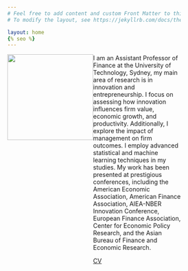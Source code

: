 ```yaml
---
# Feel free to add content and custom Front Matter to this file.
# To modify the layout, see https://jekyllrb.com/docs/themes/#overriding-theme-defaults

layout: home
{% seo %}
---
```


<style type="text/css" media="screen">
* {
  box-sizing: border-box;
}

.row {
  display: flex;
}

.left {
  flex: 70%;
}

.right {
  flex: 30%;
}

</style>

<div class="right">
<img src="leo.png" width="200" style="float:left">
</div>
<div class="row">
<div class="left">
I am an Assistant Professor of Finance at the University of Technology, Sydney, my main area of research is in innovation and entrepreneurship. I focus on assessing how innovation influences firm value, economic growth, and productivity. Additionally, I explore the impact of management on firm outcomes. I employ advanced statistical and machine learning techniques in my studies. My work has been presented at prestigious conferences, including the American Economic Association, American Finance Association, AIEA-NBER Innovation Conference, European Finance Association, Center for Economic Policy Research, and the Asian Bureau of Finance and Economic Research.

<a href="cv.pdf">CV</a>

<br/>
<br/>
<br/>
<br/>

</div>


